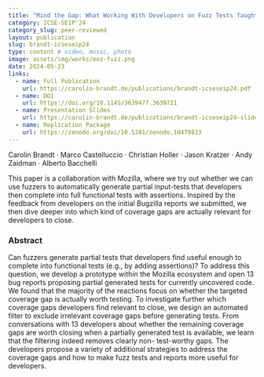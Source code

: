 ```yaml
---
title: "Mind the Gap: What Working With Developers on Fuzz Tests Taught Us About Coverage Gaps"
category: ICSE-SEIP'24
category_slug: peer-reviewed
layout: publication
slug: brandt-icseseip24
type: content # video, music, photo
image: assets/img/works/moz-fuzz.png
date: 2024-05-23
links:
  - name: Full Publication
    url: https://carolin-brandt.de/publications/brandt-icseseip24.pdf
  - name: DOI
    url: https://doi.org/10.1145/3639477.3639721
  - name: Presentation Slides
    url: https://carolin-brandt.de/publications/brandt-icseseip24-slides.pdf
  - name: Replication Package
    url: https://zenodo.org/doi/10.5281/zenodo.10470823
---
```


Carolin Brandt · Marco Castelluccio · Christian Holler · Jason Kratzer · Andy Zaidman · Alberto Bacchelli

This paper is a collaboration with Mozilla, where we try out whether we can use fuzzers to automatically generate partial input-tests that developers then complete into full functional tests with assertions.
Inspired by the feedback from developers on the initial Bugzilla reports we submitted, we then dive deeper into which kind of coverage gaps are actually relevant for developers to close.

### Abstract
Can fuzzers generate partial tests that developers find useful enough to complete into functional tests (e.g., by adding assertions)? To address this question, we develop a prototype within the Mozilla ecosystem and open 13 bug reports proposing partial generated tests for currently uncovered code. We found that the majority of the reactions focus on whether the targeted coverage gap is actually worth testing. To investigate further which coverage gaps developers find relevant to close, we design an automated filter to exclude irrelevant coverage gaps before generating tests. From conversations with 13 developers about whether the remaining coverage gaps are worth closing when a partially generated test is available, we learn that the filtering indeed removes clearly non- test-worthy gaps. The developers propose a variety of additional strategies to address the coverage gaps and how to make fuzz tests and reports more useful for developers.
